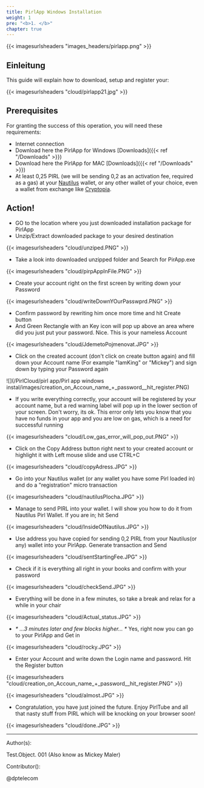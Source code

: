 ```yaml
---
title: PirlApp Windows Installation
weight: 1
pre: "<b>1. </b>"
chapter: true
---
```


{{< imagesurlsheaders "images_headers/pirlapp.png" >}}

## Einleitung

This guide will explain how to download, setup and register your:

{{< imagesurlsheaders "cloud/pirlapp21.jpg" >}}

## Prerequisites

For granting the success of this operation, you will need these requirements:

* Internet connection
* Download here the PirlApp for Windows [Downloads]({{< ref "/Downloads" >}})
* Download here the PirlApp for MAC [Downloads]({{< ref "/Downloads" >}})
* At least 0,25 PIRL (we will be sending 0,2 as an activation fee, required as a gas) at your [Nautilus](https://pirl.io/en/nautilus-wallet/) wallet, or any other wallet of your choice, even a wallet from exchange like [Cryptopia](https://www.cryptopia.co.nz).

## Action!

* GO to the location where you just downloaded installation package for PirlApp
* Unzip/Extract downloaded package to your desired destination

{{< imagesurlsheaders "cloud/unziped.PNG"  >}}

* Take a look into downloaded unzipped folder and Search for PirApp.exe

{{< imagesurlsheaders "cloud/pirpAppInFile.PNG"  >}}

* Create your account right on the first screen by writing down your Password

{{< imagesurlsheaders "cloud/writeDownYOurPasswprd.PNG"  >}}

* Confirm password by rewriting him once more time and hit Create button
* And Green Rectangle with an Key icon will pop up above an area where did you just put your password. Nice. This is your nameless Account

{{< imagesurlsheaders "cloud/JdemetoPojmenovat.JPG"  >}}

* Click on the created account (don't click on create button again) and fill down your Account name (For example "IamKing" or "Mickey") and sign down by typing your Password again

![](/PirlCloud/pirl app/Pirl app windows instal/images/creation_on_Accoun_name_+_password__hit_register.PNG)

* If you write everything correctly, your account will be registered by your account name, but a red warning label will pop up in the lower section of your screen. Don't worry, its ok. This error only lets you know that you have no funds in your app and you are low on gas, which is a need for successful running

{{< imagesurlsheaders "cloud/Low_gas_error_will_pop_out.PNG"  >}}

* Click on the Copy Address button right next to your created account or  highlight it with Left mouse slide and use CTRL+C

{{< imagesurlsheaders "cloud/copyAdress.JPG"  >}}

* Go into your Nautilus wallet (or any wallet you have some Pirl loaded in) and do a "registration" micro transaction

{{< imagesurlsheaders "cloud/nautilusPlocha.JPG"  >}}

* Manage to send PIRL into your wallet. I will show you how to do it from Nautilus Pirl Wallet. If you are in; hit Send

{{< imagesurlsheaders "cloud/InsideOfNautilus.JPG"  >}}

* Use address you have copied for sending 0,2 PIRL from your Nautilus(or any) wallet into your PirlApp. Generate transaction and Send

{{< imagesurlsheaders "cloud/sentStartingFee.JPG"  >}}

* Check if it is everything all right in your books and confirm with your password

{{< imagesurlsheaders "cloud/checkSend.JPG"  >}}

* Everything will be done in a few minutes, so take a break and relax for a while in your chair

{{< imagesurlsheaders "cloud/Actual_status.JPG"  >}}

* _* ...3 minutes later and few blocks higher... *_ Yes, right now you can go to your PirlApp and Get in

{{< imagesurlsheaders "cloud/rocky.JPG"  >}}

* Enter your Account and write down the Login name and password. Hit the Register button

{{< imagesurlsheaders "cloud/creation_on_Accoun_name_+_password__hit_register.PNG" >}}

{{< imagesurlsheaders "cloud/almost.JPG"  >}}

* Congratulation, you have just joined the future. Enjoy PirlTube and all that nasty stuff from PIRL which will be knocking on your browser soon!

{{< imagesurlsheaders "cloud/done.JPG"  >}}

---

Author(s):

Test.Object. 001 (Also know as Mickey Maler)

Contributor():

@dptelecom
